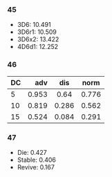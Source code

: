 ### 45
+ 3D6: 10.491
+ 3D6r1: 10.509
+ 3D6x2: 13.422
+ 4D6d1: 12.252

### 46
| DC  |  adv  |   dis   |  norm |
|:----|------:|:-------:|:-----:|
| 5   | 0.953 |  0.64   | 0.776 |
| 10  | 0.819 |  0.286  | 0.562 |
| 15  | 0.524 |  0.084  | 0.291 |

### 47
+ Die: 0.427
+ Stable: 0.406
+ Revive: 0.167